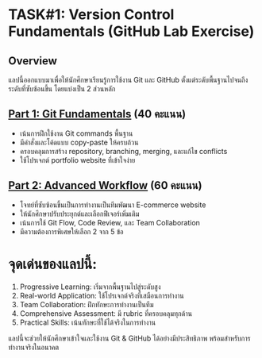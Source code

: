 # TASK#1: Version Control Fundamentals (GitHub Lab Exercise)

## Overview
แลปนี้ออกแบบมาเพื่อให้นักศึกษาเรียนรู้การใช้งาน Git และ GitHub ตั้งแต่ระดับพื้นฐานไปจนถึงระดับที่ซับซ้อนขึ้น โดยแบ่งเป็น 2 ส่วนหลัก

## [Part 1: Git Fundamentals](part1) (40 คะแนน)

* เน้นการฝึกใช้งาน Git commands พื้นฐาน
* มีคำสั่งและโค้ดแบบ copy-paste ให้ครบถ้วน
* ครอบคลุมการสร้าง repository, branching, merging, และแก้ไข conflicts
* ใช้โปรเจกต์ portfolio website ที่เข้าใจง่าย

## [Part 2: Advanced Workflow](part2) (60 คะแนน)

* โจทย์ที่ซับซ้อนขึ้นเป็นการทำงานเป็นทีมพัฒนา E-commerce website
* ให้นักศึกษาปรับประยุกต์และเลือกฟีเจอร์เพิ่มเติม
* เน้นการใช้ Git Flow, Code Review, และ Team Collaboration
* มีความต้องการพิเศษให้เลือก 2 จาก 5 ข้อ

# จุดเด่นของแลปนี้:

1. Progressive Learning: เริ่มจากพื้นฐานไปสู่ระดับสูง
2. Real-world Application: ใช้โปรเจกต์จริงที่เสมือนการทำงาน
3. Team Collaboration: ฝึกทักษะการทำงานเป็นทีม
4. Comprehensive Assessment: มี rubric ที่ครอบคลุมทุกด้าน
5. Practical Skills: เน้นทักษะที่ใช้ได้จริงในการทำงาน

แลปนี้จะช่วยให้นักศึกษาเข้าใจและใช้งาน Git & GitHub ได้อย่างมีประสิทธิภาพ พร้อมสำหรับการทำงานจริงในอนาคต
